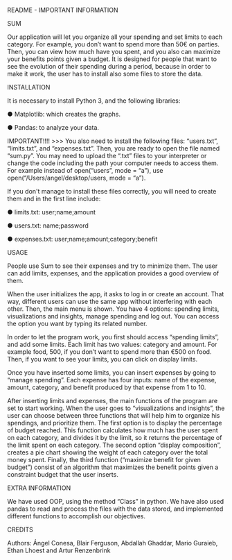 
README - IMPORTANT INFORMATION

SUM
 
Our application will let you organize all your spending and set limits to each category. For example, you don’t want to spend more than 50€ on parties. Then, you can view how much have you spent, and you also can maximize your benefits points given a budget. It is designed for people that want to see the evolution of their spending during a period, because in order to make it work, the user has to install also some files to store the data.
 
INSTALLATION
 
It is necessary to install Python 3, and the following libraries:

●	Matplotlib: which creates the graphs.

●	Pandas: to analyze your data.
 
IMPORTANT!!!! >>>  You also need to install the following files: “users.txt”, “limits.txt”, and “expenses.txt”. Then, you are ready to open the file named “sum.py”. You may need to upload the “.txt” files to your interpreter or change the code including the path your computer needs to access them. For example instead of open(“users”, mode = “a”), use open(“/Users/angel/desktop/users, mode = “a”).

If you don't manage to install these files correctly, you will need to create them and in the first line include:

● limits.txt: user;name;amount

● users.txt: name;password

● expenses.txt: user;name;amount;category;benefit


 
USAGE
 
People use Sum to see their expenses and try to minimize them. The user can add limits, expenses, and the application provides a good overview of them.
 
When the user initializes the app, it asks to log in or create an account. That way, different users can use the same app without interfering with each other. Then, the main menu is shown. You have 4 options: spending limits, visualizations and insights, manage spending and log out. You can access the option you want by typing its related number.

In order to let the program work, you first should access “spending limits”, and add some limits. Each limit has two values: category and amount. For example food, 500, if you don’t want to spend more than €500 on food. Then, if you want to see your limits, you can click on display limits.

Once you have inserted some limits, you can insert expenses by going to “manage spending”. Each expense has four inputs: name of the expense, amount, category, and benefit produced by that expense from 1 to 10.

After inserting limits and expenses, the main functions of the program are set to start working. When the user goes to “visualizations and insights”, the user can choose between three functions that will help him to organize his spendings, and prioritize them. The first option is to display the percentage of budget reached. This function calculates how much has the user spent on each category, and divides it by the limit, so it returns the percentage of the limit spent on each category. The second option “display composition”, creates a pie chart showing the weight of each category over the total money spent. Finally, the third function (“maximize benefit for given budget”) consist of an algorithm that maximizes the benefit points given a constraint budget that the user inserts.
 
EXTRA INFORMATION
 
We have used OOP, using the method “Class” in python. We have also used pandas to read and process the files with the data stored, and implemented different functions to accomplish our objectives.
 
CREDITS
 
Authors: Ángel Conesa, Blair Ferguson, Abdallah Ghaddar, Mario Guraieb, Ethan Lhoest and Artur Renzenbrink


